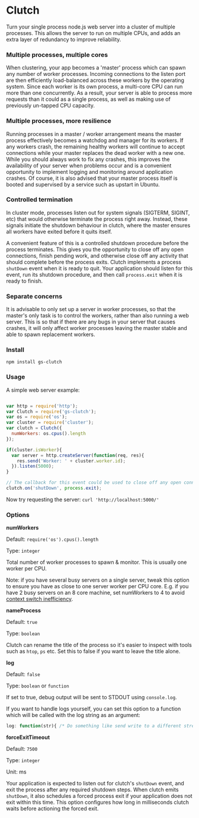 Clutch
===

Turn your single process node.js web server into a cluster of multiple processes. This allows the server to run on multiple CPUs, and adds an extra layer of redundancy to improve reliability.

### Multiple processes, multiple cores

When clustering, your app becomes a 'master' process which can spawn any number of worker processes. Incoming connections to the listen port are then efficiently load-balanced across these workers by the operating system. Since each worker is its own process, a multi-core CPU can run more than one concurrently. As a result, your server is able to process more requests than it could as a single process, as well as making use of previously un-tapped CPU capacity.

### Multiple processes, more resilience

Running processes in a master / worker arrangement means the master process effectively becomes a watchdog and manager for its workers. If any workers crash, the remaining healthy workers will continue to accept connections while your master replaces the dead worker with a new one. While you should always work to fix any crashes, this improves the availability of your server when problems occur and is a convenient opportunity to implement logging and monitoring around application crashes. Of course, it is also advised that your master process itself is booted and supervised by a service such as upstart in Ubuntu.

### Controlled termination

In cluster mode, processes listen out for system signals (SIGTERM, SIGINT, etc) that would otherwise terminate the process right away. Instead, these signals initiate the shutdown behaviour in clutch, where the master ensures all workers have exited before it quits itself.

A convenient feature of this is a controlled shutdown procedure before the process terminates. This gives you the opportunity to close off any open connections, finish pending work, and otherwise close off any activity that should complete before the process exits. Clutch implements a process `shutDown` event when it is ready to quit. Your application should listen for this event, run its shutdown procedure, and then call `process.exit` when it is ready to finish.

### Separate concerns

It is advisable to only set up a server in worker processes, so that the master's only task is to control the workers, rather than also running a web server. This is so that if there are any bugs in your server that causes crashes, it will only affect worker processes leaving the master stable and able to spawn replacement workers.

### Install

`npm install gs-clutch`

### Usage

A simple web server example:

```javascript

var http = require('http');
var Clutch = require('gs-clutch');
var os = require('os');
var cluster = require('cluster');
var clutch = Clutch({
  numWorkers: os.cpus().length
});

if(cluster.isWorker){
  var server = http.createServer(function(req, res){
    res.send('Worker: ' + cluster.worker.id);
  }).listen(5000);
}

// The callback for this event could be used to close off any open connections, resources, etc. before you program terminates
clutch.on('shutDown', process.exit);

```

Now try requesting the server: `curl 'http://localhost:5000/'`

### Options

**numWorkers**

Default: `require('os').cpus().length`

Type: `integer`

Total number of worker processes to spawn & monitor. This is usually one worker per CPU.

Note: if you have several busy servers on a single server, tweak this option to ensure you have as close to one server worker per CPU core. E.g. if you have 2 busy servers on an 8 core machine, set numWorkers to 4 to avoid [context switch inefficiency](https://engineering.gosquared.com/optimising-nginx-node-js-and-networking-for-heavy-workloads).

**nameProcess**

Default: `true`

Type: `boolean`

Clutch can rename the title of the process so it's easier to inspect with tools such as `htop`, `ps` etc. Set this to false if you want to leave the title alone.

**log**

Default: `false`

Type: `boolean` or `function`

If set to true, debug output will be sent to STDOUT using `console.log`.

If you want to handle logs yourself, you can set this option to a function which will be called with the log string as an argument:

```javascript
log: function(str){ /* Do something like send write to a different stream, update counters, etc. */ }
```

**forceExitTimeout**

Default: `7500`

Type: `integer`

Unit: ms

Your application is expected to listen out for clutch's `shutDown` event, and exit the process after any required shutdown steps. When clutch emits `shutDown`, it also schedules a forced process exit if your application does not exit within this time. This option configures how long in milliseconds clutch waits before actioning the forced exit.
